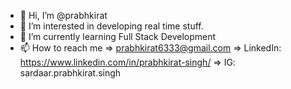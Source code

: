 - 👋 Hi, I’m @prabhkirat
- 👀 I’m interested in developing real time stuff.
- 🌱 I’m currently learning Full Stack Development
- 📫 How to reach me 
=> prabhkirat6333@gmail.com
=> LinkedIn: https://www.linkedin.com/in/prabhkirat-singh/
=> IG: sardaar.prabhkirat.singh
<!---
prabhkirat/prabhkirat is a ✨ special ✨ repository because its `README.md` (this file) appears on your GitHub profile.
You can click the Preview link to take a look at your changes.
--->
